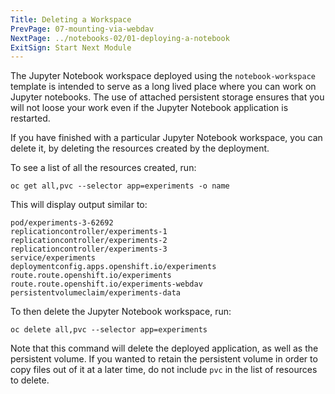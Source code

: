 ```yaml
---
Title: Deleting a Workspace
PrevPage: 07-mounting-via-webdav
NextPage: ../notebooks-02/01-deploying-a-notebook
ExitSign: Start Next Module
---
```


The Jupyter Notebook workspace deployed using the `notebook-workspace` template is intended to serve as a long lived place where you can work on Jupyter notebooks. The use of attached persistent storage ensures that you will not loose your work even if the Jupyter Notebook application is restarted.

If you have finished with a particular Jupyter Notebook workspace, you can delete it, by deleting the resources created by the deployment.

To see a list of all the resources created, run:

```execute
oc get all,pvc --selector app=experiments -o name
```

This will display output similar to:

```
pod/experiments-3-62692
replicationcontroller/experiments-1
replicationcontroller/experiments-2
replicationcontroller/experiments-3
service/experiments
deploymentconfig.apps.openshift.io/experiments
route.route.openshift.io/experiments
route.route.openshift.io/experiments-webdav
persistentvolumeclaim/experiments-data
```

To then delete the Jupyter Notebook workspace, run:

```execute
oc delete all,pvc --selector app=experiments
```

Note that this command will delete the deployed application, as well as the persistent volume. If you wanted to retain the persistent volume in order to copy files out of it at a later time, do not include `pvc` in the list of resources to delete.
